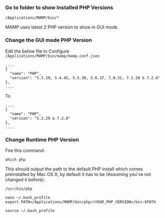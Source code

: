 ### Go to folder to show Installed PHP Versions
```
/Applications/MAMP/bin/*
```

MAMP uses latest 2 PHP version to show in GUI mode.

### Change the GUI mode PHP Version

Edit the below file to Configure  `/Applications/MAMP/bin/mamp/mamp.conf.json`

```
....
{
  "name": "PHP",
  "version": "5.3.29, 5.4.45, 5.5.38, 5.6.37, 7.0.31, 7.1.20 & 7.2.8"
},
....
```
To
```
....
{
  "name": "PHP",
  "version": "5.3.29 & 7.2.8"
},
....
```

### Change Runtime PHP Version

Fire this command:
```
which php
```
This should output the path to the default PHP install which comes preinstalled by Mac OS X, by default it has to be (Assuming you've not changed it before):
```
/usr/bin/php
```

```
nano ~/.bash_profile
export PATH=/Applications/MAMP/bin/php/<YOUR_PHP_VERSION>/bin:$PATH

source ~/.bash_profile
```
